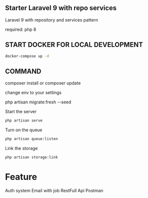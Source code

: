 ## Starter Laravel 9 with repo services

Laravel 9 with repository and services pattern

required:
php 8

## START DOCKER FOR LOCAL DEVELOPMENT
```bash
docker-compose up -d
```

## COMMAND

composer install or composer update

change env to your settings

php artisan migrate:fresh --seed

Start the server
```bash
php artisan serve
```

Turn on the queue
```bash
php artisan queue:listen 
```

Link the storage
```bash
php artisan storage:link
```

# Feature
Auth system
Email with job
RestFull Api
Postman 
